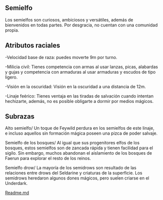 Semielfo
-
Los semielfos son curiosos, ambiciosos y versátiles, además de bienvenidos en todas partes. Por desgracia, no cuentan con una comunidad propia.

Atributos raciales
-
-Velocidad base de raza: puedes moverte 9m por turno.

-Milicia civil: Tienes competencia con armas al usar lanzas, picas, alabardas y gujas y competencia con armaduras al usar armaduras y escudos de tipo ligero.

-Visión en la oscuridad: Visión en la oscuridad a una distancia de 12m.

-Linaje feérico: Tienes ventaja en las tiradas de salvación cuando intentan hechizarte, además, no es posible obligarte a dormir por medios mágicos.

Subrazas
-
Alto semielfo/
Un toque de Feywild perdura en los semielfos de este linaje, e incluso aquellos sin formación mágica poseen una pizca de poder salvaje.

Semielfo de los bosques/
Al igual que sus progenitores elfos de los bosques, estos semielfos son de zancada rápida y tienen facilidad para el sigilo. Sin embargo, muchos abandonan el aislamiento de los bosques de Faerun para explorar el resto de los reinos.

Semielfo drow/
La mayoría de los semidrows son resultado de las relaciones entre drows del Seldarine y criaturas de la superficie. Los semidrows heredaron algunos dones mágicos, pero suelen criarse en el Underdark.

[Readme.md](README.md)